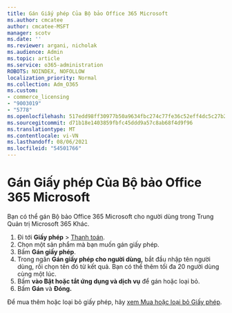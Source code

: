 ```yaml
---
title: Gán Giấy phép Của Bộ bảo Office 365 Microsoft
ms.author: cmcatee
author: cmcatee-MSFT
manager: scotv
ms.date: ''
ms.reviewer: argani, nicholak
ms.audience: Admin
ms.topic: article
ms.service: o365-administration
ROBOTS: NOINDEX, NOFOLLOW
localization_priority: Normal
ms.collection: Adm_O365
ms.custom:
- commerce_licensing
- "9003019"
- "5778"
ms.openlocfilehash: 517edd98ff30977b50a9634fbc274c77fe36c52eff4dc5c27b24e1d57dc7cc8e
ms.sourcegitcommit: d71b18e1403859fbfc45ddd9a57c8ab68f4d9f96
ms.translationtype: MT
ms.contentlocale: vi-VN
ms.lasthandoff: 08/06/2021
ms.locfileid: "54501766"
---
```

# <a name="assign-microsoft-defender-for-office-365-licenses"></a>Gán Giấy phép Của Bộ bảo Office 365 Microsoft

Bạn có thể gán Bộ bảo Office 365 Microsoft cho người dùng trong Trung Quản trị Microsoft 365 Khác.

1. Đi tới **Giấy phép**  >  [Thanh toán](https://go.microsoft.com/fwlink/p/?linkid=842264).
2. Chọn một sản phẩm mà bạn muốn gán giấy phép.
3. Bấm **Gán giấy phép**.
4. Trong ngăn **Gán giấy phép cho người dùng,**  bắt đầu nhập tên người dùng, rồi chọn tên đó từ kết quả. Bạn có thể thêm tối đa 20 người dùng cùng một lúc.
5. Bấm **vào Bật hoặc tắt ứng dụng và dịch vụ**  để gán hoặc loại bỏ.
6. Bấm **Gán** và **Đóng.**

Để mua thêm hoặc loại bỏ giấy phép, hãy [xem Mua hoặc loại bỏ Giấy phép](/microsoft-365/commerce/licenses/buy-licenses#buy-or-remove-licenses-for-your-business-subscription).